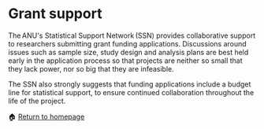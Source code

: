 # Grant support

The ANU's Statistical Support Network (SSN) provides collaborative support to researchers submitting grant funding applications. Discussions around issues such as sample size, study design and analysis plans are best held early in the application process so that projects are neither so small that they lack power, nor so big that they are infeasible. 

The SSN also strongly suggests that funding applications include a budget line for statistical support, to ensure continued collaboration throughout the life of the project. 

<span>&#127968;</span> <a href="https://anustatsupportonline.github.io/">Return to homepage</a>
